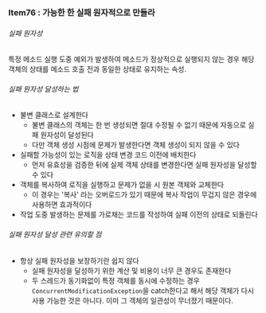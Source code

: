 ### Item76 : 가능한 한 실패 원자적으로 만들라

###### 실패 원자성
특정 메소드 실행 도중 예외가 발생하여 메소드가 정상적으로 실행되지 않는 경우 해당 객체의 상태를 메소드 호출 전과 동일한 상태로
유지하는 속성.

###### 실패 원자성 달성하는 법
- 불변 클래스로 설계한다
  - 불변 클래스의 객체는 한 번 생성되면 절대 수정될 수 없기 때문에 자동으로 실패 원자성이 달성된다
  - 다만 객체 생성 시점에 문제가 발생한다면 객체 생성이 되지 않을 수 있다
- 실패할 가능성이 있는 로직을 상태 변경 코드 이전에 배치한다
  - 먼저 유효성을 검증한 뒤에 실제 객체 상태를 변경한다면 실패 원자성을 달성할 수 있다
- 객체를 복사하여 로직을 실행하고 문제가 없을 시 원본 객체와 교체한다
  - 이 경우는 '복사' 라는 오버로드가 있기 때문에 복사 작업이 무겁지 않은 경우에 사용하면 효과적이다
- 작업 도중 발생하는 문제를 가로채는 코드를 작성하여 실패 이전의 상태로 되돌린다

###### 실패 원자성 달성 관련 유의할 점
- 항상 실패 원자성을 보장하기란 쉽지 않다
  - 실패 원자성을 달성하기 위한 계산 및 비용이 너무 큰 경우도 존재한다
  - 두 스레드가 동기화없이 특정 객체를 동시에 수정하는 경우 `ConcurrentModificationException`을 catch한다고 해서
    해당 객체가 다시 사용 가능한 것은 아니다. 이미 그 객체의 일관성이 무너졌기 때문이다.